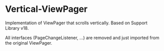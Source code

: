 Vertical-ViewPager
==================

Implementation of ViewPager that scrolls vertically.
Based on Support Library v18.

All interfaces (PageChangeListener, ...) are removed and just imported from the original ViewPager.
